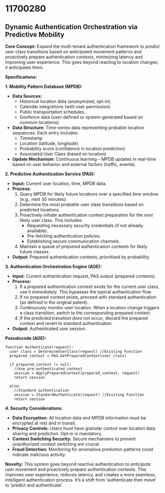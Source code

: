 # 11700280

## Dynamic Authentication Orchestration via Predictive Mobility

**Core Concept:** Expand the multi-tenant authentication framework to *predict* user class transitions based on anticipated movement patterns and proactively prepare authentication contexts, minimizing latency and improving user experience. This goes beyond reacting to location changes; it anticipates them.

**Specifications:**

**1. Mobility Pattern Database (MPDB):**

*   **Data Sources:**
    *   Historical location data (anonymized, opt-in).
    *   Calendar integrations (with user permission).
    *   Public transportation schedules.
    *   Geofence data (user-defined or system-generated based on common locations).
*   **Data Structure:**  Time-series data representing probable location sequences. Each entry includes:
    *   Timestamp
    *   Location (latitude, longitude)
    *   Probability score (confidence in location prediction)
    *   Associated User Class (based on location)
*   **Update Mechanism:**  Continuous learning – MPDB updates in real-time based on user behavior and external factors (traffic, events).

**2. Predictive Authentication Service (PAS):**

*   **Input:**  Current user location, time, MPDB data.
*   **Process:**
    1.  Query MPDB for likely future locations over a specified time window (e.g., next 30 minutes).
    2.  Determine the *most probable* user class transitions based on predicted locations.
    3.  Proactively initiate authentication context preparation for the *next* likely user class. This includes:
        *   Requesting necessary security credentials (if not already available).
        *   Pre-fetching authentication policies.
        *   Establishing secure communication channels.
    4.  Maintain a queue of *prepared* authentication contexts for likely future classes.
*   **Output:** Prepared authentication contexts, prioritized by probability.

**3. Authentication Orchestration Engine (AOE):**

*   **Input:** Current authentication request, PAS output (prepared contexts).
*   **Process:**
    1.  If a *prepared* authentication context exists for the current user class, use it *immediately*. This bypasses the typical authentication flow.
    2.  If no prepared context exists, proceed with standard authentication (as defined in the original patent).
    3.  Continuously monitor user location. When a location change triggers a class transition, switch to the corresponding prepared context.
    4.  If the predicted transition *does not occur*, discard the prepared context and revert to standard authentication.
*   **Output:** Authenticated user session.

**Pseudocode (AOE):**

```
function Authenticate(request):
  user_class = DetermineUserClass(request) //Existing Function
  prepared_context = PAS.GetPreparedContext(user_class)

  if prepared_context != null:
    //Use pre-authenticated context
    session = ApplyPreparedContext(prepared_context, request)
    return session

  else:
    //Standard authentication
    session = StandardAuthenticate(request) //Existing Function
    return session
```

**4. Security Considerations:**

*   **Data Encryption:** All location data and MPDB information must be encrypted at rest and in transit.
*   **Privacy Controls:** Users must have granular control over location data sharing and prediction. Opt-in is mandatory.
*   **Context Switching Security:** Secure mechanisms to prevent unauthorized context switching are crucial.
*   **Fraud Detection:** Monitoring for anomalous prediction patterns could indicate malicious activity.



**Novelty:** This system goes beyond reactive authentication to *anticipate* user movement and proactively prepare authentication contexts. This improves user experience, reduces latency, and creates a more seamless, intelligent authentication process. It’s a shift from ‘authenticate then move’ to ‘predict and authenticate’.